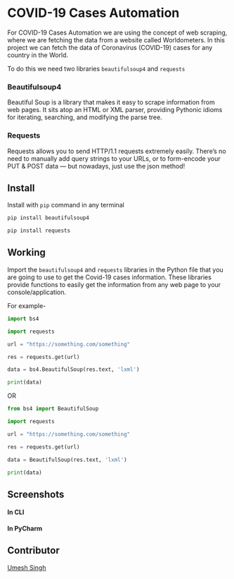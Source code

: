 # COVID-19 Cases Automation

For COVID-19 Cases Automation we are using the concept of web scraping, where we are fetching the data from a website called Worldometers. In this project we can fetch the data of Coronavirus (COVID-19) cases for any country in the World. 

To do this we need two libraries `beautifulsoup4` and `requests`

### Beautifulsoup4

Beautiful Soup is a library that makes it easy to scrape information from web pages. It sits atop an HTML or XML parser, providing Pythonic idioms for iterating, searching, and modifying the parse tree.

### Requests 

Requests allows you to send HTTP/1.1 requests extremely easily. There’s no need to manually add query strings to your URLs, or to form-encode your PUT & POST data — but nowadays, just use the json method!

## Install

Install with `pip` command in any terminal

```python
pip install beautifulsoup4

pip install requests
```

## Working

Import the `beautifulsoup4` and `requests` libraries in the Python file that you are going to use to get the Covid-19 cases information. These libraries provide functions to easily get the information from any web page to your console/application.

For example-

```python
import bs4

import requests

url = "https://something.com/something"

res = requests.get(url)

data = bs4.BeautifulSoup(res.text, 'lxml')

print(data)
```
OR
```python
from bs4 import BeautifulSoup

import requests

url = "https://something.com/something"

res = requests.get(url)

data = BeautifulSoup(res.text, 'lxml')

print(data)
```

## Screenshots

#### In CLI


#### In PyCharm



## Contributor
<a href="https://github.com/Umesh-01">Umesh Singh</a>
